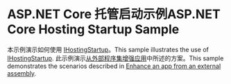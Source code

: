 # <a name="aspnet-core-hosting-startup-sample"></a><span data-ttu-id="3b2db-101">ASP.NET Core 托管启动示例</span><span class="sxs-lookup"><span data-stu-id="3b2db-101">ASP.NET Core Hosting Startup Sample</span></span>

<span data-ttu-id="3b2db-102">本示例演示如何使用 [IHostingStartup](https://docs.microsoft.com/dotnet/api/microsoft.aspnetcore.hosting.ihostingstartup)。</span><span class="sxs-lookup"><span data-stu-id="3b2db-102">This sample illustrates the use of [IHostingStartup](https://docs.microsoft.com/dotnet/api/microsoft.aspnetcore.hosting.ihostingstartup).</span></span> <span data-ttu-id="3b2db-103">此示例演示[从外部程序集增强应用](https://docs.microsoft.com/aspnet/core/fundamentals/host/platform-specific-configuration)中所述的方案。</span><span class="sxs-lookup"><span data-stu-id="3b2db-103">This sample demonstrates the scenarios described in [Enhance an app from an external assembly](https://docs.microsoft.com/aspnet/core/fundamentals/host/platform-specific-configuration).</span></span>
